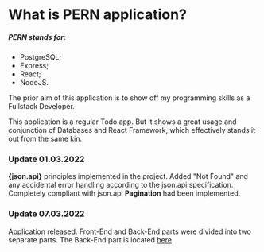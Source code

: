 # What is PERN application?

##### PERN stands for:

- PostgreSQL;
- Express;
- React;
- NodeJS.

The prior aim of this application is to show off my programming skills as a Fullstack Developer.

This application is a regular Todo app. But it shows a great usage and conjunction of Databases and React Framework, which effectively stands it out from the same kin.

### Update 01.03.2022

**{json.api}** principles implemented in the project. Added "Not Found" and any accidental error handling according to the json.api specification.
Completely compliant with json.api **Pagination** had been implemented.

### Update 07.03.2022

Application released. Front-End and Back-End parts were divided into two separate parts. The Back-End part is located [here](https://github.com/iNikolas/Node.js-User-Authentication-with-JWT).
